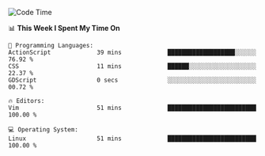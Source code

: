 <!-- [![Top Langs](https://github-readme-stats.vercel.app/api/top-langs/?username=gagahsyuja&theme=dracula&hide_border=true&border_radius=7)](https://github.com/anuraghazra/github-readme-stats) -->

<!--START_SECTION:waka-->
![Code Time](http://img.shields.io/badge/Code%20Time-185%20hrs%2041%20mins-blue)

📊 **This Week I Spent My Time On** 

```text
💬 Programming Languages: 
ActionScript             39 mins             ███████████████████░░░░░░   76.92 % 
CSS                      11 mins             ██████░░░░░░░░░░░░░░░░░░░   22.37 % 
GDScript                 0 secs              ░░░░░░░░░░░░░░░░░░░░░░░░░   00.72 % 

🔥 Editors: 
Vim                      51 mins             █████████████████████████   100.00 % 

💻 Operating System: 
Linux                    51 mins             █████████████████████████   100.00 % 
```


<!--END_SECTION:waka-->
